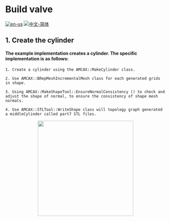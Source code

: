 # Build valve

[![en-us](https://img.shields.io/badge/en-us-yellow.svg)](./README.md) [![中文-简体](https://img.shields.io/badge/%E4%B8%AD%E6%96%87-%E7%AE%80%E4%BD%93-red.svg)](./README.zh_cn.md)

## 1. Create the cylinder

#### The example implementation creates a cylinder. The specific implementation is as follows:
	1. Create a cylinder using the AMCAX::MakeCylinder class.

	2. Use AMCAX::BRepMeshIncrementalMesh class for each generated grids in shape.

	3. Using AMCAX::MakeShapeTool::EnsureNormalConsistency () to check and adjust the shape of normal, to ensure the consistency of shape mesh normals.

	4. Use AMCAX::STLTool::WriteShape class will topology graph generated a middleCylinder called part7 STL files.

<div align = center><img src="https://img2.imgtp.com/2024/05/10/t5Iultym.png" width="300" height="300">